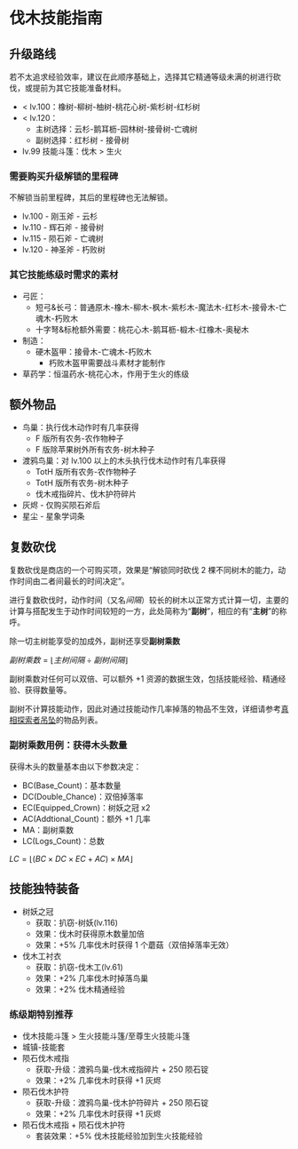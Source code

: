 # 伐木技能指南
## 升级路线
若不太追求经验效率，建议在此顺序基础上，选择其它精通等级未满的树进行砍伐，或提前为其它技能准备材料。
* < lv.100：橡树-柳树-柚树-桃花心树-紫杉树-红杉树
* < lv.120：
    + 主树选择：云杉-鹅耳枥-园林树-接骨树-亡魂树
    + 副树选择：红杉树 - 接骨树
* lv.99 技能斗篷：伐木 > 生火

### 需要购买升级解锁的里程碑
不解锁当前里程碑，其后的里程碑也无法解锁。
* lv.100 - 刚玉斧 - 云杉
* lv.110 - 辉石斧 - 接骨树
* lv.115 - 陨石斧 - 亡魂树
* lv.120 - 神圣斧 - 朽败树

### 其它技能练级时需求的素材
* 弓匠：
    + 短弓&长弓：普通原木-橡木-柳木-枫木-紫杉木-魔法木-红杉木-接骨木-亡魂木-朽败木
    + 十字弩&标枪额外需要：桃花心木-鹅耳枥-椴木-红橡木-奥秘木
* 制造：
    + 硬木盔甲：接骨木-亡魂木-朽败木
        - 朽败木盔甲需要战斗素材才能制作
* 草药学：恒温药水-桃花心木，作用于生火的练级

## 额外物品
* 鸟巢：执行伐木动作时有几率获得
    + F 版所有农务-农作物种子
    + F 版除苹果树外所有农务-树木种子
* 渡鸦鸟巢：对 lv.100 以上的木头执行伐木动作时有几率获得
    + TotH 版所有农务-农作物种子
    + TotH 版所有农务-树木种子
    + 伐木戒指碎片、伐木护符碎片
* 灰烬 - 仅购买陨石斧后
* 星尘 - 星象学词条

## 复数砍伐
复数砍伐是商店的一个可购买项，效果是“解锁同时砍伐 2 棵不同树木的能力，动作时间由二者间最长的时间决定”。

进行复数砍伐时，动作时间（又名*间隔*）较长的树木以正常方式计算一切，主要的计算与搭配发生于动作时间较短的一方，此处简称为“**副树**”，相应的有“**主树**”的称呼。

除一切主树能享受的加成外，副树还享受**副树乘数**

$副树乘数=\lfloor 主树间隔\div 副树间隔\rfloor$

副树乘数对任何可以双倍、可以额外 +1 资源的数据生效，包括技能经验、精通经验、获得数量等。

副树不计算技能动作，因此对通过技能动作几率掉落的物品不生效，详细请参考[真相探索者吊坠](/Articles/Lists/生活技能装备及来源.md#真相探索者吊坠)的物品列表。

### 副树乘数用例：获得木头数量
获得木头的数量基本由以下参数决定：
* BC(Base_Count)：基本数量
* DC(Double_Chance)：双倍掉落率
* EC(Equipped_Crown)：树妖之冠 x2
* AC(Addtional_Count)：额外 +1 几率
* MA：副树乘数
* LC(Logs_Count)：总数

$LC=\lfloor (BC\times DC\times EC+AC)\times MA \rfloor$

## 技能独特装备
* 树妖之冠
    + 获取：扒窃-树妖(lv.116)
    + 效果：伐木时获得原木数量加倍
    + 效果：+5% 几率伐木时获得 1 个蘑菇（双倍掉落率无效）
* 伐木工衬衣
    + 获取：扒窃-伐木工(lv.61)
    + 效果：+2% 几率伐木时掉落鸟巢
    + 效果：+2% 伐木精通经验

### 练级期特别推荐
* 伐木技能斗篷 > 生火技能斗篷/至尊生火技能斗篷
* 城镇-技能套
* 陨石伐木戒指
    + 获取-升级：渡鸦鸟巢-伐木戒指碎片 + 250 陨石锭
    + 效果：+2% 几率伐木时获得 +1 灰烬
* 陨石伐木护符
    + 获取-升级：渡鸦鸟巢-伐木护符碎片 + 250 陨石锭
    + 效果：+2% 几率伐木时获得 +1 灰烬
* 陨石伐木戒指 + 陨石伐木护符
    + 套装效果：+5% 伐木技能经验加到生火技能经验